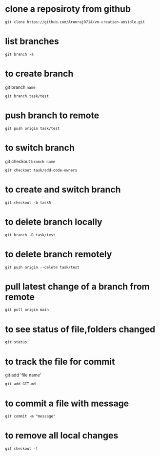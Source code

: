 # clone a reposiroty from github

``git clone https://github.com/Arunraj0714/vm-creation-ansible.git``

# list branches 

``git branch -a``

# to create branch

git branch `name`

``git branch task/test``

# push branch to remote

``git push origin task/test``

# to switch branch

git checkout `branch name`

``git checkout task/add-code-owners ``

# to create and switch branch

`git checkout -b task5`

# to delete branch locally

`git branch -D task/test`

# to delete branch remotely 

`git push origin --delete task/test`

# pull latest change of a branch from remote

`git pull origin main `

# to see status of file,folders changed

`git status`

# to track the file for commit 

git add 'file name'

`git add GIT.md`

# to commit a file with message

`git commit -m "message"`

# to remove all local changes

`git checkout -f`


